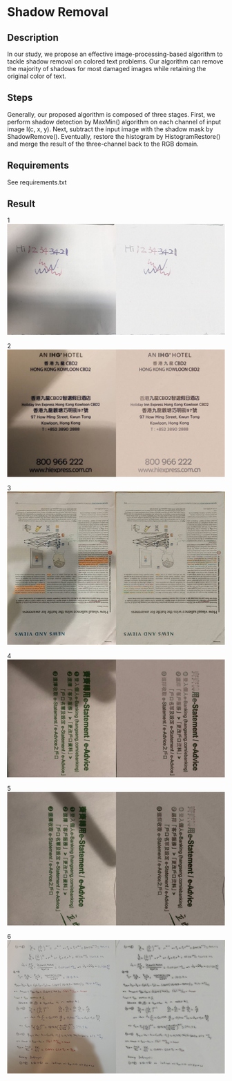 # Shadow Removal

## Description
In our study, we propose an effective image-processing-based algorithm to tackle shadow removal on colored text problems. Our algorithm can remove the majority of shadows for most damaged images while retaining the original color of text. 

## Steps
Generally, our proposed algorithm is composed of three stages. First, we perform shadow detection by MaxMin() algorithm on each channel of input image I(c, x, y). Next, subtract the input image with the shadow mask by ShadowRemove(). Eventually, restore the histogram by HistogramRestore() and merge the result of the three-channel back to the RGB domain.

## Requirements
See requirements.txt

## Result
1 ![image](datasets/result/test.jpg)

2 ![image](datasets/result/test2.jpg)

3 ![image](datasets/result/test3.jpg)

4 ![image](datasets/result/test6.jpg)

5 ![image](datasets/result/test7.jpg)

6 ![image](datasets/result/test10.jpg)